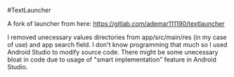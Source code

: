 #TextLauncher

A fork of launcher from here: https://gitlab.com/ademar111190/textlauncher

I removed unecessary values directories from app/src/main/res (in my case of use) and app search field. I don't know programming that much so I used Android Studio to modify source code. There might be some unecessary bloat in code due to usage of "smart implementation" feature in Android Studio.
